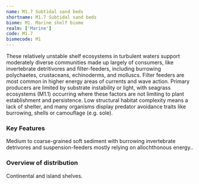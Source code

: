 ```yaml
---
name: M1.7 Subtidal sand beds
shortname: M1.7 Subtidal sand beds
biome: M1. Marine shelf biome
realm: ['Marine']
code: M1.7
biomecode: M1
---
```


These relatively unstable shelf ecosystems in turbulent waters support moderately diverse communities made up largely of consumers, like invertebrate detritivores and filter-feeders, including burrowing polychaetes, crustaceans, echinoderms, and molluscs. Filter feeders are most common in higher energy areas of currents and wave action. Primary producers are limited by substrate instability or light, with seagrass ecosystems (M1.1) occurring where these factors are not limiting to plant establishment and persistence. Low structural habitat complexity means a lack of shelter, and many organisms display predator avoidance traits like burrowing, shells or camouflage (e.g. sole).

### Key Features

Medium to coarse-grained soft sediment with burrowing invertebrate detrivores and suspension-feeders mostly relying on allochthonous energy..

### Overview of distribution

Continental and island shelves.
